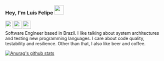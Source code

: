 ### Hey, I'm Luís Felipe <img src="https://media.giphy.com/media/hvRJCLFzcasrR4ia7z/giphy.gif" width="30px">

<a href="https://www.linkedin.com/in/luisfelipegodoi/" target="_blank">
  <img align="left" width="24px" src="https://cdn.jsdelivr.net/npm/simple-icons@v3/icons/linkedin.svg"  />
</a>
<a href="mailto:godoiluisfelipe@gmail.com" target="_blank">
  <img align="left" width="26px" src="https://cdn.jsdelivr.net/npm/simple-icons@v3/icons/gmail.svg" />
</a>
<a href="https://medium.com/@godoiluisfelipe" target="_blank">
  <img align="left" width="26px" src="https://cdn.jsdelivr.net/npm/simple-icons@v3/icons/medium.svg" />
</a>

<br/>

Software Engineer based in Brazil.
I like talking about system architectures and testing new programming languages. I care about code quality, testability and resilience.
Other than that, I also like beer and coffee.

[![Anurag's github stats](https://github-readme-stats.vercel.app/api?username=luisfelipegodoi)](https://github.com/luisfelipegodoi)
